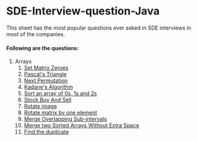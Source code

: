 # SDE-Interview-question-Java
This sheet has the most popular questions ever asked in SDE interviews in most of the companies.

#### Following are the questions:
1. Arrays
      1. [Set Matrix Zeroes](https://github.com/Qamberhasnain/SDE-Interview-question-Java/blob/main/Arrays/Set%20Matrix%20Zeroes.md)
      2. [Pascal's Triangle](https://github.com/Qamberhasnain/SDE-Interview-question-Java/blob/main/Arrays/Pascal's%20Triangle.md)
      3. [Next Permutation](https://github.com/Qamberhasnain/SDE-Interview-question-Java/blob/main/Arrays/Next%20Permutation.md)
      4. [Kadane's Algorithm](https://github.com/Qamberhasnain/SDE-Interview-question-Java/blob/main/Arrays/Kadane's%20Algorithm.md)
      5. [Sort an array of 0s, 1s and 2s](https://github.com/Qamberhasnain/SDE-Interview-question-Java/blob/main/Arrays/Sort%20an%20array%20of%200s%2C%201s%20and%202s.md)
      6. [Stock Buy And Sell](https://github.com/Qamberhasnain/SDE-Interview-question-Java/blob/main/Arrays/Stock%20Buy%20and%20Sell.md)
      7. [Rotate image](https://github.com/Qamberhasnain/SDE-Interview-question-Java/blob/main/Arrays/Rotate%20image.md)
      8. [Rotate matrix by one element](https://github.com/Qamberhasnain/SDE-Interview-question-Java/blob/main/Arrays/Rotate%20matrix%20by%20one%20element.md)
      9. [Merge Overlapping Sub-intervals](https://github.com/Qamberhasnain/SDE-Interview-question-Java/blob/main/Arrays/Merge%20Overlapping%20Sub-intervals.md)
      10. [Merge two Sorted Arrays Without Extra Space](https://github.com/Qamberhasnain/SDE-Interview-question-Java/blob/main/Arrays/Merge%20two%20Sorted%20Arrays%20Without%20Extra%20Space.md)
      11. [Find the duplicate](https://github.com/Qamberhasnain/SDE-Interview-question-Java/blob/main/Arrays/Find%20the%20duplicate.md)
